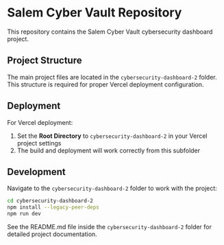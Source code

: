 # Salem Cyber Vault Repository

This repository contains the Salem Cyber Vault cybersecurity dashboard project.

## Project Structure

The main project files are located in the `cybersecurity-dashboard-2` folder. This structure is required for proper Vercel deployment configuration.

## Deployment

For Vercel deployment:
1. Set the **Root Directory** to `cybersecurity-dashboard-2` in your Vercel project settings
2. The build and deployment will work correctly from this subfolder

## Development

Navigate to the `cybersecurity-dashboard-2` folder to work with the project:

```bash
cd cybersecurity-dashboard-2
npm install --legacy-peer-deps
npm run dev
```

See the README.md file inside the `cybersecurity-dashboard-2` folder for detailed project documentation.